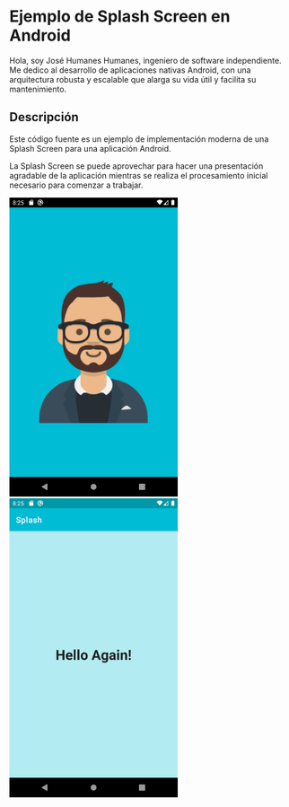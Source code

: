 # Ejemplo de Splash Screen en Android

Hola, soy José Humanes Humanes, ingeniero de software independiente. Me dedico al desarrollo de aplicaciones nativas Android, con una arquitectura robusta y escalable que alarga su vida útil y facilita su mantenimiento.

## Descripción

Este código fuente es un ejemplo de implementación moderna de una Splash Screen para una aplicación Android.

La Splash Screen se puede aprovechar para hacer una presentación agradable de la aplicación mientras se realiza el procesamiento inicial necesario para comenzar a trabajar.

<img src="./images/splash-screen.png" width="300" />

<img src="./images/main-activity.png" width="300" />

